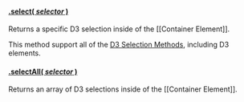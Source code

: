 #### <a name="select" href="#wiki-select">.select( *selector* )</a>

Returns a specific D3 selection inside of the [[Container Element]].

This method support all of the [D3 Selection Methods](https://github.com/mbostock/d3/Selections#selecting-elements), including D3 elements.

#### <a name="selectall" href="#wiki-selectall">.selectAll( *selector* )</a>

Returns an array of D3 selections inside of the [[Container Element]].
